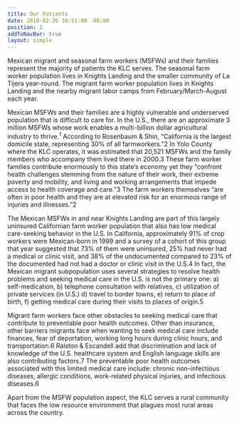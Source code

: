 ```yaml
---
title: Our Patients
date: 2018-02-26 10:51:00 -08:00
position: 2
addToNavBar: true
layout: simple
---
```


Mexican migrant and seasonal farm workers (MSFWs) and their families represent the majority of patients the KLC serves. The seasonal farm worker population lives in Knights Landing and the smaller community of La Tijera year-round. The migrant farm worker population lives in Knights Landing and the nearby migrant labor camps from February/March-August each year. 

Mexican MSFWs and their families are a highly vulnerable and underserved population that is difficult to care for. In the U.S., there are an approximate 3 million MSFWs whose work enables a multi-billion dollar agricultural industry to thrive.<sup>1</sup> According to Rosenbaum & Shin, “California is the largest domicile state, representing 30% of all farmworkers.”2 In Yolo County where the KLC operates, it was estimated that 20,521 MSFWs and the family members who accompany them lived there in 2000.3 These farm worker families contribute enormously to this state’s economy yet they “confront health challenges stemming from the nature of their work, their extreme poverty and mobility, and living and working arrangements that impede access to health coverage and care.”3 The farm workers themselves “are often in poor health and they are at elevated risk for an enormous range of injuries and illnesses.”2 

The Mexican MSFWs in and near Knights Landing are part of this largely uninsured Californian farm worker population that also has low medical care-seeking behavior in the U.S. In California, approximately 91% of crop workers were Mexican-born in 1999 and a survey of a cohort of this group that year suggested that 73% of them were uninsured, 25% had never had a medical or clinic visit, and 38% of the undocumented compared to 23% of the documented had not had a doctor or clinic visit in the U.S.4 In fact, the Mexican migrant subpopulation uses several strategies to resolve health problems and seeking medical care in the U.S. is not the primary one: a) self-medication, b) telephone consultation with relatives, c) utilization of private services (in U.S.) d) travel to border towns, e) return to place of birth, f) getting medical care during their visits to places of origin.5 

Migrant farm workers face other obstacles to seeking medical care that contribute to preventable poor health outcomes. Other than insurance, other barriers migrants face when wanting to seek medical care include finances, fear of deportation, working long hours during clinic hours, and transportation.6 Ralston & Escandell add that discrimination and lack of knowledge of the U.S. healthcare system and English language skills are also contributing factors.7 The preventable poor health outcomes associated with this limited medical care include: chronic non-infectious diseases, allergic conditions, work-related physical injuries, and infectious diseases.6 

Apart from the MSFW population aspect, the KLC serves a rural community that faces the low resource environment that plagues most rural areas across the country.
